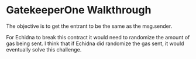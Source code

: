 # GatekeeperOne Walkthrough
The objective is to get the entrant to be the same as the msg.sender. 

For Echidna to break this contract it would need to randomize the amount of gas being sent. I think that if Echidna did randomize the gas sent, it would eventually solve this challenge. 


